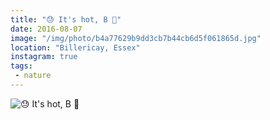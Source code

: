 ```yaml
---
title: "😓 It's hot, B 🐝"
date: 2016-08-07
image: "/img/photo/b4a77629b9dd3cb7b44cb6d5f061865d.jpg"
location: "Billericay, Essex"
instagram: true
tags:
 - nature
---
```


![😓 It's hot, B 🐝](/img/photo/b4a77629b9dd3cb7b44cb6d5f061865d.jpg)
